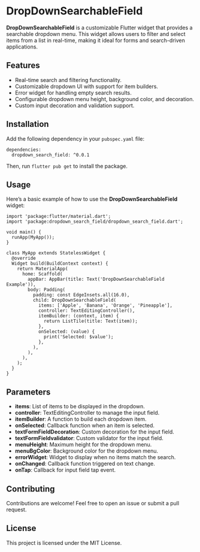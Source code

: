 <h1>DropDownSearchableField</h1>

<p><strong>DropDownSearchableField</strong> is a customizable Flutter widget that provides a searchable dropdown menu. This widget allows users to filter and select items from a list in real-time, making it ideal for forms and search-driven applications.</p>

<h2>Features</h2>
<ul>
  <li>Real-time search and filtering functionality.</li>
  <li>Customizable dropdown UI with support for item builders.</li>
  <li>Error widget for handling empty search results.</li>
  <li>Configurable dropdown menu height, background color, and decoration.</li>
  <li>Custom input decoration and validation support.</li>
</ul>

<h2>Installation</h2>

<p>Add the following dependency in your <code>pubspec.yaml</code> file:</p>

<pre><code>dependencies:
  dropdown_search_field: ^0.0.1
</code></pre>

<p>Then, run <code>flutter pub get</code> to install the package.</p>

<h2>Usage</h2>

<p>Here’s a basic example of how to use the <strong>DropDownSearchableField</strong> widget:</p>

<pre><code>import 'package:flutter/material.dart';
import 'package:dropdown_search_field/dropdown_search_field.dart';

void main() {
  runApp(MyApp());
}

class MyApp extends StatelessWidget {
  @override
  Widget build(BuildContext context) {
    return MaterialApp(
      home: Scaffold(
        appBar: AppBar(title: Text('DropDownSearchableField Example')),
        body: Padding(
          padding: const EdgeInsets.all(16.0),
          child: DropDownSearchableField(
            items: ['Apple', 'Banana', 'Orange', 'Pineapple'],
            controller: TextEditingController(),
            itemBuilder: (context, item) {
              return ListTile(title: Text(item));
            },
            onSelected: (value) {
              print('Selected: $value');
            },
          ),
        ),
      ),
    );
  }
}
</code></pre>

<h2>Parameters</h2>

<ul>
  <li><strong>items</strong>: List of items to be displayed in the dropdown.</li>
  <li><strong>controller</strong>: TextEditingController to manage the input field.</li>
  <li><strong>itemBuilder</strong>: A function to build each dropdown item.</li>
  <li><strong>onSelected</strong>: Callback function when an item is selected.</li>
  <li><strong>textFormFieldDecoration</strong>: Custom decoration for the input field.</li>
  <li><strong>textFormFieldvalidator</strong>: Custom validator for the input field.</li>
  <li><strong>menuHeight</strong>: Maximum height for the dropdown menu.</li>
  <li><strong>menuBgColor</strong>: Background color for the dropdown menu.</li>
  <li><strong>errorWidget</strong>: Widget to display when no items match the search.</li>
  <li><strong>onChanged</strong>: Callback function triggered on text change.</li>
  <li><strong>onTap</strong>: Callback for input field tap event.</li>
</ul>

<h2>Contributing</h2>

<p>Contributions are welcome! Feel free to open an issue or submit a pull request.</p>

<h2>License</h2>

<p>This project is licensed under the MIT License.</p>

